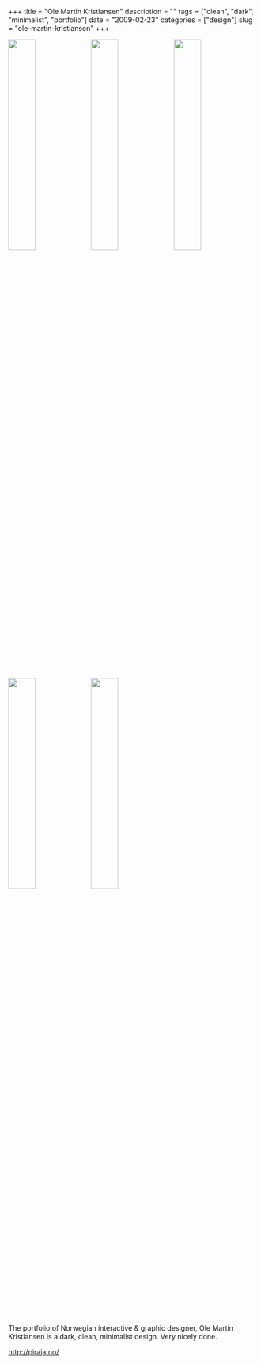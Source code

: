 +++
title = "Ole Martin Kristiansen"
description = ""
tags = ["clean", "dark", "minimalist", "portfolio"]
date = "2009-02-23"
categories = ["design"]
slug = "ole-martin-kristiansen"
+++


<div id="screens-thumbs" class="clearfix mt1-5">
<a href="//media.konigi.com/design/piraja-1.jpg" class="group" rel="group"><img src="//media.konigi.com/design/piraja-1.png" alt="" class="thumb" style="width: 33%; max-width: 33%;padding: 0 1px 1px 0" /></a><a href="//media.konigi.com/design/piraja-2.jpg" class="group" rel="group"><img src="//media.konigi.com/design/piraja-2.png" alt="" class="thumb" style="width: 33%; max-width: 33%;padding: 0 1px 1px 0" /></a><a href="//media.konigi.com/design/piraja-3.jpg" class="group" rel="group"><img src="//media.konigi.com/design/piraja-3.png" alt="" class="thumb" style="width: 33%; max-width: 33%;padding: 0 1px 1px 0" /></a><a href="//media.konigi.com/design/piraja-4.jpg" class="group" rel="group"><img src="//media.konigi.com/design/piraja-4.png" alt="" class="thumb" style="width: 33%; max-width: 33%;padding: 0 1px 1px 0" /></a><a href="//media.konigi.com/design/piraja-5.jpg" class="group" rel="group"><img src="//media.konigi.com/design/piraja-5.png" alt="" class="thumb" style="width: 33%; max-width: 33%;padding: 0 1px 1px 0" /></a>
</div>   
<p>The portfolio of Norwegian interactive &amp; graphic designer, Ole Martin Kristiansen is a dark, clean, minimalist design. Very nicely done.</p>
<p><a href="http://piraja.no/">http://piraja.no/</a></p>  

